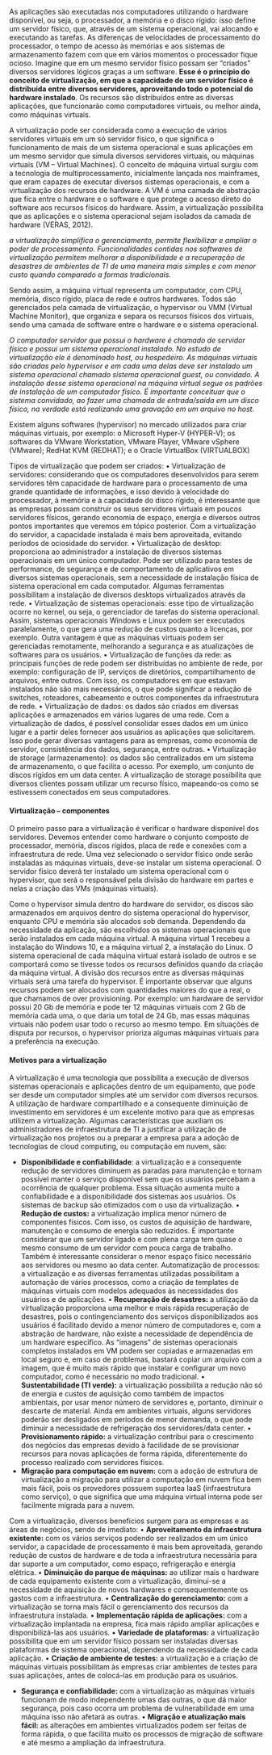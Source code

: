 As aplicações são executadas nos computadores utilizando o hardware disponível, ou seja, o processador, a memória e o disco rígido: isso define um servidor físico, que, através de um sistema operacional, vai alocando e executando as tarefas. As diferenças de velocidades de processamento do processador, o tempo de acesso às memórias e aos sistemas de armazenamento fazem com que em vários momentos o processador fique ocioso. Imagine que em um mesmo servidor físico possam ser “criados” diversos servidores lógicos graças a um software. **Esse é o princípio do conceito de virtualização, em que a capacidade de um servidor físico é distribuída entre diversos servidores, aproveitando todo o potencial do hardware instalado**. Os recursos são distribuídos entre as diversas aplicações, que funcionarão como computadores virtuais, ou melhor ainda, como máquinas virtuais.

A virtualização pode ser considerada como a execução de vários servidores virtuais em um só servidor físico, o que significa o funcionamento de mais de um sistema operacional e suas aplicações em um mesmo servidor que simula diversos servidores virtuais, ou máquinas  virtuais (VM – Virtual Machines). O conceito de máquina virtual surgiu com a tecnologia de multiprocessamento, inicialmente lançada nos mainframes, que eram capazes de executar diversos sistemas operacionais, e com a virtualização dos recursos de hardware. A VM é uma camada de abstração que fica entre o hardware e o software e que protege o acesso direto do software aos recursos físicos do hardware. Assim, a virtualização possibilita que as aplicações e o sistema operacional sejam isolados da camada de hardware (VERAS, 2012).

*a virtualização simplifica o gerenciamento, permite flexibilizar e ampliar o poder de processamento. Funcionalidades contidas nos softwares de virtualização permitem melhorar a disponibilidade e a recuperação de desastres de ambientes de TI de uma maneira mais simples e com menor custo quando comparado a formas tradicionais.*

Sendo assim, a máquina virtual representa um computador, com CPU, memória, disco rígido, placa de rede e outros hardwares. Todos são gerenciados pela camada de virtualização, o hypervisor ou VMM (Virtual Machine Monitor), que organiza e separa os recursos físicos dos virtuais, sendo uma camada de software entre o hardware e o sistema operacional.

*O computador servidor que possui o hardware é chamado de servidor físico e possui um sistema operacional instalado. No estudo de virtualização ele é denominado host, ou hospedeiro. As máquinas virtuais são criadas pelo hypervisor e em cada uma delas deve ser instalado um sistema operacional chamado sistema operacional guest, ou convidado. A instalação desse sistema operacional na máquina virtual segue os padrões de instalação de um computador físico. É importante conceituar que o sistema convidado, ao fazer uma chamada de entrada/saída em um disco físico, na verdade está realizando uma gravação em um arquivo no host.*

Existem alguns softwares (hypervisor) no mercado utilizados para criar máquinas virtuais, por exemplo: o Microsoft Hyper-V (HYPER-V); os softwares da VMware Workstation, VMware Player, VMware vSphere (VMware); RedHat KVM (REDHAT); e o Oracle VirtualBox (VIRTUALBOX)

Tipos de virtualização que podem ser criados:
• Virtualização de servidores: considerando que os computadores
desenvolvidos para serem servidores têm capacidade de hardware
para o processamento de uma grande quantidade de informações, e isso devido à velocidade do processador, à memória e à
capacidade do disco rígido, é interessante que as empresas possam construir os seus servidores virtuais em poucos servidores
físicos, gerando economia de espaço, energia e diversos outros
pontos importantes que veremos em tópico posterior. Com a virtualização do servidor, a capacidade instalada é mais bem aproveitada, evitando períodos de ociosidade do servidor.
• Virtualização de desktop: proporciona ao administrador a instalação de diversos sistemas operacionais em um único computador. Pode ser utilizado para testes de performance, de segurança
e de comportamento de aplicativos em diversos sistemas operacionais, sem a necessidade de instalação física de sistema operacional em cada computador. Algumas ferramentas possibilitam
a instalação de diversos desktops virtualizados através da rede.
• Virtualização de sistemas operacionais: esse tipo de virtualização ocorre no kernel, ou seja, o gerenciador de tarefas do sistema operacional. Assim, sistemas operacionais Windows e Linux
podem ser executados paralelamente, o que gera uma redução
de custos quanto a licenças, por exemplo. Outra vantagem é
que as máquinas virtuais podem ser gerenciadas remotamente,
melhorando a segurança e as atualizações de softwares para os
usuários.
• Virtualização de funções da rede: as principais funções de
rede podem ser distribuídas no ambiente de rede, por exemplo: 
configuração de IP, serviços de diretórios, compartilhamento de
arquivos, entre outros. Com isso, os computadores em que estavam instalados não são mais necessários, o que pode significar
a redução de switches, roteadores, cabeamento e outros componentes da infraestrutura de rede.
• Virtualização de dados: os dados são criados em diversas aplicações e armazenados em vários lugares de uma rede. Com a
virtualização de dados, é possível consolidar esses dados em um
único lugar e a partir deles fornecer aos usuários as aplicações
que solicitarem. Isso pode gerar diversas vantagens para as empresas, como economia de servidor, consistência dos dados, segurança, entre outras.
• Virtualização de storage (armazenamento): os dados são centralizados em um sistema de armazenamento, o que facilita o
acesso. Por exemplo, um conjunto de discos rígidos em um data
center. A virtualização de storage possibilita que diversos clientes
possam utilizar um recurso físico, mapeando-os como se estivessem conectados em seus computadores. 

#### Virtualização – componentes
O primeiro passo para a virtualização é verificar o hardware disponível dos servidores. Devemos entender como hardware o conjunto composto de processador, memória, discos rígidos, placa de rede e conexões com a infraestrutura de rede. Uma vez selecionado o servidor físico onde serão instaladas as máquinas virtuais, deve-se instalar um sistema operacional. O servidor físico deverá ter instalado um sistema operacional com o hypervisor, que será o responsável pela divisão do hardware em partes e nelas a criação das VMs (máquinas virtuais). 

Como o hypervisor simula dentro do hardware do servidor, os discos são armazenados em arquivos dentro do sistema operacional do hypervisor, enquanto CPU e memória são alocados sob demanda.
Dependendo da necessidade da aplicação, são escolhidos os sistemas operacionais que serão instalados em cada máquina virtual. A máquina virtual 1 recebeu a instalação do Windows 10, e a máquina virtual 2, a instalação do Linux. O sistema operacional de cada máquina virtual estará isolado de outros e se comportará como se tivesse todos os recursos definidos quando da criação da máquina virtual. A divisão dos recursos entre as diversas máquinas virtuais será uma tarefa do hypervisor. É importante observar que alguns recursos podem ser alocados com quantidades maiores do que a real, o que chamamos de over provisioning. Por exemplo: um hardware de servidor possui 20 Gb de memória e pode ter 12 máquinas virtuais com 2 Gb de memória cada uma, o que daria um total de 24 Gb, mas essas máquinas virtuais não podem usar todo o recurso ao mesmo tempo. Em situações de disputa por recursos, o hypervisor prioriza algumas máquinas virtuais para a preferência na execução.

#### Motivos para a virtualização
A virtualização é uma tecnologia que possibilita a execução de diversos sistemas operacionais e aplicações dentro de um equipamento, que pode ser desde um computador simples até um servidor com diversos recursos. A utilização de hardware compartilhado e a consequente diminuição de investimento em servidores é um excelente motivo para que as empresas utilizem a virtualização. Algumas características que auxiliam os administradores de infraestrutura de TI a justificar a utilização de virtualização nos projetos ou a preparar a empresa para a adoção de tecnologias de cloud computing, ou computação em nuvem, são:
- **Disponibilidade e confiabilidade**: a virtualização e a consequente
redução de servidores diminuem as paradas para manutenção e
tornam possível manter o serviço disponível sem que os usuários percebam a ocorrência de qualquer problema. Essa situação
aumenta muito a confiabilidade e a disponibilidade dos sistemas
aos usuários. Os sistemas de backup são otimizados com o uso
da virtualização.
• **Redução de custos:** a virtualização implica menor número de
componentes físicos. Com isso, os custos de aquisição de hardware, manutenção e consumo de energia são reduzidos. É importante considerar que um servidor ligado e com plena carga
tem quase o mesmo consumo de um servidor com pouca carga  de trabalho. Também é interessante considerar o menor espaço físico necessário aos servidores ou mesmo ao data center.
Automatização de processos: a virtualização e as diversas ferramentas utilizadas possibilitam a automação de vários processos,
como a criação de templates de máquinas virtuais com modelos
adequados às necessidades dos usuários e de aplicações.
• **Recuperação de desastres:** a utilização da virtualização proporciona uma melhor e mais rápida recuperação de desastres, pois o
contingenciamento dos serviços disponibilizados aos usuários é
facilitado devido a menor número de computadores e, com a abstração de hardware, não existe a necessidade de dependência de
um hardware específico. As “imagens” de sistemas operacionais
completos instalados em VM podem ser copiadas e armazenadas
em local seguro e, em caso de problemas, bastará copiar um arquivo com a imagem, que é muito mais rápido que instalar e configurar um novo computador, como é necessário no modo tradicional.
• **Sustentabilidade (TI verde):** a virtualização possibilita a redução
não só de energia e custos de aquisição como também de impactos ambientais, por usar menor número de servidores e, portanto, diminuir o descarte de material. Ainda em ambientes virtuais,
alguns servidores poderão ser desligados em períodos de menor
demanda, o que pode diminuir a necessidade de refrigeração dos
servidores/data center.
• **Provisionamento rápido:** a virtualização contribui para o crescimento dos negócios das empresas devido à facilidade de se provisionar recursos para novas aplicações de forma rápida, diferentemente do processo realizado com servidores físicos.
- **Migração para computação em nuvem:** com a adoção de estrutura de virtualização a migração para utilizar a computação em nuvem fica bem mais fácil, pois os provedores possuem suportea IaaS (infraestrutura como serviço), o que significa que uma máquina virtual interna pode ser facilmente migrada para a nuvem. 

Com a virtualização, diversos benefícios surgem para as empresas e
as áreas de negócios, sendo de imediato:
• **Aproveitamento da infraestrutura existente:** com os vários serviços podendo ser realizados em um único servidor, a capacidade
de processamento é mais bem aproveitada, gerando redução de
custos de hardware e de toda a infraestrutura necessária para dar
suporte a um computador, como espaço, refrigeração e energia
elétrica.
• **Diminuição do parque de máquinas:** ao utilizar mais o hardware
de cada equipamento existente com a virtualização, diminui-se
a necessidade de aquisição de novos hardwares e consequentemente os gastos com a infraestrutura.
• **Centralização do gerenciamento:** com a virtualização se torna mais fácil o gerenciamento dos recursos da infraestrutura
instalada.
• **Implementação rápida de aplicações:** com a virtualização implantada na empresa, fica mais rápido ampliar aplicações e
disponibilizá-las aos usuários.
• **Variedade de plataformas:** a virtualização possibilita que em
um servidor físico possam ser instaladas diversas plataformas
de sistema operacional, dependendo da necessidade de cada
aplicação.
• **Criação de ambiente de testes:** a virtualização e a criação de
máquinas virtuais possibilitam às empresas criar ambientes de  testes para suas aplicações, antes de colocá-las em produção para os usuários.
- **Segurança e confiabilidade:** com a virtualização as máquinas virtuais funcionam de modo independente umas das outras, o que
dá maior segurança, pois caso ocorra um problema de vulnerabilidade em uma máquina isso não afetará as outras.
• **Migração e atualização mais fácil:** as alterações em ambientes
virtualizados podem ser feitas de forma rápida, o que facilita muito os processos de migração de software e até mesmo a ampliação da infraestrutura.